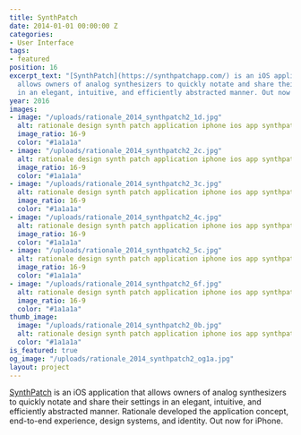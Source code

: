 ```yaml
---
title: SynthPatch
date: 2014-01-01 00:00:00 Z
categories:
- User Interface
tags:
- featured
position: 16
excerpt_text: "[SynthPatch](https://synthpatchapp.com/) is an iOS application that
  allows owners of analog synthesizers to quickly notate and share their settings
  in an elegant, intuitive, and efficiently abstracted manner. Out now for iPhone."
year: 2016
images:
- image: "/uploads/rationale_2014_synthpatch2_1d.jpg"
  alt: rationale design synth patch application iphone ios app synthpatch
  image_ratio: 16-9
  color: "#1a1a1a"
- image: "/uploads/rationale_2014_synthpatch2_2c.jpg"
  alt: rationale design synth patch application iphone ios app synthpatch
  image_ratio: 16-9
  color: "#1a1a1a"
- image: "/uploads/rationale_2014_synthpatch2_3c.jpg"
  alt: rationale design synth patch application iphone ios app synthpatch
  image_ratio: 16-9
  color: "#1a1a1a"
- image: "/uploads/rationale_2014_synthpatch2_4c.jpg"
  alt: rationale design synth patch application iphone ios app synthpatch
  image_ratio: 16-9
  color: "#1a1a1a"
- image: "/uploads/rationale_2014_synthpatch2_5c.jpg"
  alt: rationale design synth patch application iphone ios app synthpatch
  image_ratio: 16-9
  color: "#1a1a1a"
- image: "/uploads/rationale_2014_synthpatch2_6f.jpg"
  alt: rationale design synth patch application iphone ios app synthpatch
  image_ratio: 16-9
  color: "#1a1a1a"
thumb_image:
  image: "/uploads/rationale_2014_synthpatch2_0b.jpg"
  alt: rationale design synth patch application iphone ios app synthpatch
  color: "#1a1a1a"
is_featured: true
og_image: "/uploads/rationale_2014_synthpatch2_og1a.jpg"
layout: project
---
```


[SynthPatch](https://synthpatchapp.com/) is an iOS application that allows owners of analog synthesizers to quickly notate and share their settings in an elegant, intuitive, and efficiently abstracted manner. Rationale developed the application concept, end-to-end experience, design systems, and identity. Out now for iPhone.